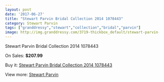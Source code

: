 ```yaml
---
layout: post
date: '2017-06-27'
title: "Stewart Parvin Bridal Collection 2014 1078443"
category: Stewart Parvin
tags: ["granddressy","stewart","collection","bridal","parvin"]
image: http://img.granddressy.com/3719-thickbox_default/stewart-parvin-bridal-collection-2014-1078443.jpg
---
```

Stewart Parvin Bridal Collection 2014 1078443

On Sales: **$207.99**
<a href="https://www.granddressy.com/en/stewart-parvin/3105-stewart-parvin-bridal-collection-2014-1078443.html"><amp-img layout="responsive" width="600" height="600" src="//img.granddressy.com/3719-thickbox_default/stewart-parvin-bridal-collection-2014-1078443.jpg" alt="Stewart Parvin Bridal Collection 2014 1078443 0" /></a>

Buy it: [Stewart Parvin Bridal Collection 2014 1078443](https://www.granddressy.com/en/stewart-parvin/3105-stewart-parvin-bridal-collection-2014-1078443.html "Stewart Parvin Bridal Collection 2014 1078443")

View more: [Stewart Parvin](https://www.granddressy.com/en/110-stewart-parvin "Stewart Parvin")